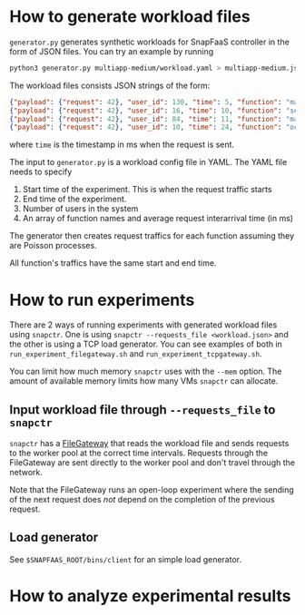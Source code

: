# How to generate workload files

`generator.py` generates synthetic workloads for SnapFaaS controller in the form of JSON files.
You can try an example by running
```bash
python3 generator.py multiapp-medium/workload.yaml > multiapp-medium.json
```

The workload files consists JSON strings of the form:
```json
{"payload": {"request": 42}, "user_id": 130, "time": 5, "function": "markdown-to-html"}
{"payload": {"request": 42}, "user_id": 16, "time": 10, "function": "sentiment-analysis"}
{"payload": {"request": 42}, "user_id": 84, "time": 11, "function": "markdown-to-html"}
{"payload": {"request": 42}, "user_id": 10, "time": 24, "function": "ocr-img"}
```
where `time` is the timestamp in ms when the request is sent.

The input to `generator.py` is a workload config file in YAML. The YAML file needs to specify
1. Start time of the experiment. This is when the request traffic starts
2. End time of the experiment.
3. Number of users in the system
4. An array of function names and average request interarrival time (in ms)

The generator then creates request traffics for each function assuming they are Poisson processes.

All function's traffics have the same start and end time.

# How to run experiments

There are 2 ways of running experiments with generated workload files using `snapctr`.
One is using `snapctr --requests_file <workload.json>` and the other is using a TCP load generator.
You can see examples of both in `run_experiment_filegateway.sh` and `run_experiment_tcpgateway.sh`.

You can limit how much memory `snapctr` uses with the `--mem` option. The amount of available memory
limits how many VMs `snapctr` can allocate.

## Input workload file through `--requests_file` to `snapctr`

`snapctr` has a [FileGateway](https://github.com/princeton-sns/snapfaas/blob/master/src/gateway.rs#L30)
that reads the workload file and sends requests to the worker pool at the correct
time intervals. Requests through the FileGateway are sent directly to the worker pool and 
don't travel through the network.

Note that the FileGateway runs an open-loop experiment where the sending of the next request
does *not* depend on the completion of the previous request.

## Load generator

See `$SNAPFAAS_ROOT/bins/client` for an simple load generator. 

# How to analyze experimental results
